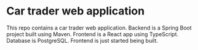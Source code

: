 # Car trader web application

This repo contains a car trader web application. Backend is a Spring Boot project built using Maven. Frontend is a React app using TypeScript. Database is PostgreSQL. Frontend is just started being built.
